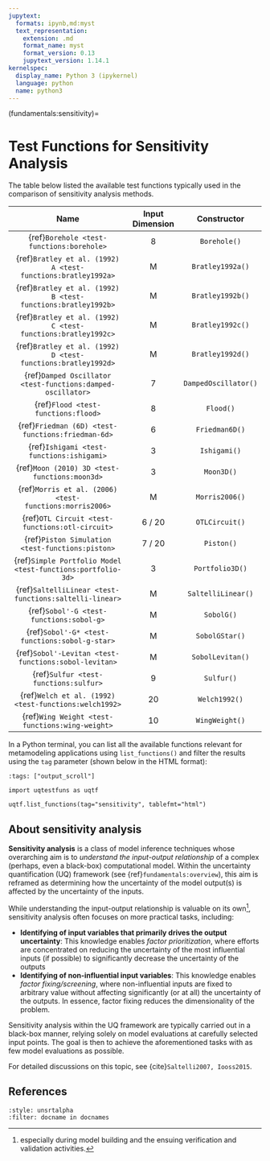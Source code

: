 ```yaml
---
jupytext:
  formats: ipynb,md:myst
  text_representation:
    extension: .md
    format_name: myst
    format_version: 0.13
    jupytext_version: 1.14.1
kernelspec:
  display_name: Python 3 (ipykernel)
  language: python
  name: python3
---
```


(fundamentals:sensitivity)=
# Test Functions for Sensitivity Analysis

The table below listed the available test functions typically used
in the comparison of sensitivity analysis methods.

|                             Name                             | Input Dimension |     Constructor      |
|:------------------------------------------------------------:|:---------------:|:--------------------:|
|          {ref}`Borehole <test-functions:borehole>`           |        8        |     `Borehole()`     |
| {ref}`Bratley et al. (1992) A <test-functions:bratley1992a>` |        M        |   `Bratley1992a()`   |
| {ref}`Bratley et al. (1992) B <test-functions:bratley1992b>` |        M        |   `Bratley1992b()`   |
| {ref}`Bratley et al. (1992) C <test-functions:bratley1992c>` |        M        |   `Bratley1992c()`   |
| {ref}`Bratley et al. (1992) D <test-functions:bratley1992d>` |        M        |   `Bratley1992d()`   |
| {ref}`Damped Oscillator <test-functions:damped-oscillator>`  |        7        | `DampedOscillator()` |
|             {ref}`Flood <test-functions:flood>`              |        8        |      `Flood()`       |
|      {ref}`Friedman (6D) <test-functions:friedman-6d>`       |        6        |    `Friedman6D()`    |
|          {ref}`Ishigami <test-functions:ishigami>`           |        3        |     `Ishigami()`     |
|        {ref}`Moon (2010) 3D <test-functions:moon3d>`         |        3        |      `Moon3D()`      |
|   {ref}`Morris et al. (2006) <test-functions:morris2006>`    |        M        |    `Morris2006()`    |
|       {ref}`OTL Circuit <test-functions:otl-circuit>`        |     6 / 20      |    `OTLCircuit()`    |
|       {ref}`Piston Simulation <test-functions:piston>`       |     7 / 20      |      `Piston()`      |
| {ref}`Simple Portfolio Model <test-functions:portfolio-3d>`  |        3        |   `Portfolio3D()`    |
|    {ref}`SaltelliLinear <test-functions:saltelli-linear>`    |        M        |  `SaltelliLinear()`  |
|           {ref}`Sobol'-G <test-functions:sobol-g>`           |        M        |      `SobolG()`      |
|        {ref}`Sobol'-G* <test-functions:sobol-g-star>`        |        M        |    `SobolGStar()`    |
|     {ref}`Sobol'-Levitan <test-functions:sobol-levitan>`     |        M        |   `SobolLevitan()`   |
|            {ref}`Sulfur <test-functions:sulfur>`             |        9        |      `Sulfur()`      |
|    {ref}`Welch et al. (1992) <test-functions:welch1992>`     |       20        |    `Welch1992()`     |
|       {ref}`Wing Weight <test-functions:wing-weight>`        |       10        |    `WingWeight()`    |

In a Python terminal, you can list all the available functions relevant
for metamodeling applications using ``list_functions()``
and filter the results  using the ``tag`` parameter
(shown below in the HTML format):

```{code-cell} ipython3
:tags: ["output_scroll"]

import uqtestfuns as uqtf

uqtf.list_functions(tag="sensitivity", tablefmt="html")
```

## About sensitivity analysis

**Sensitivity analysis** is a class of model inference techniques
whose overarching aim is to _understand the input-output relationship_
of a complex (perhaps, even a black-box) computational model.
Within the uncertainty quantification (UQ) framework
(see {ref}`fundamentals:overview`), this aim is reframed as determining
how the uncertainty of the model output(s) is affected
by the uncertainty of the inputs.

While understanding the input-output relationship is valuable on its own[^model-building],
sensitivity analysis often focuses on more practical tasks, including:

- **Identifying of input variables that primarily drives the output uncertainty**:
  This knowledge enables _factor prioritization_, where efforts are concentrated
  on reducing the uncertainty of the most influential inputs (if possible)
  to significantly decrease the uncertainty of the outputs
- **Identifying of non-influential input variables**:
  This knowledge enables _factor fixing/screening_, where non-influential
  inputs are fixed to arbitrary value without 
  affecting significantly (or at all) the uncertainty of the outputs.
  In essence, factor fixing reduces the dimensionality of the problem.

Sensitivity analysis within the UQ framework are typically carried out in
a black-box manner, relying solely on model evaluations at carefully
selected input points.
The goal is then to achieve the aforementioned tasks with as few model
evaluations as possible.

For detailed discussions on this topic, see {cite}`Saltelli2007, Iooss2015`.

## References

```{bibliography}
:style: unsrtalpha
:filter: docname in docnames
```

[^model-building]: especially during model building and the ensuing verification
and validation activities.
